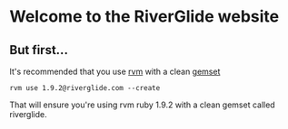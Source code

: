 # Welcome to the RiverGlide website

## But first...
It's recommended that you use [rvm](https://rvm.beginrescueend.com/) with a clean [gemset](https://rvm.beginrescueend.com/gemsets/basics/)

    rvm use 1.9.2@riverglide.com --create

That will ensure you're using rvm ruby 1.9.2 with a clean gemset called riverglide.

